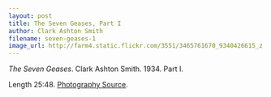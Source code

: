 ```yaml
---
layout: post
title: The Seven Geases, Part I
author: Clark Ashton Smith
filename: seven-geases-1
image_url: http://farm4.static.flickr.com/3551/3465761670_9340426615_z.jpg
---
```


_The Seven Geases_.  Clark Ashton Smith.  1934.  Part I.

Length 25:48.  [Photography Source](http://www.flickr.com/photos/benbeiske/3465761670/).